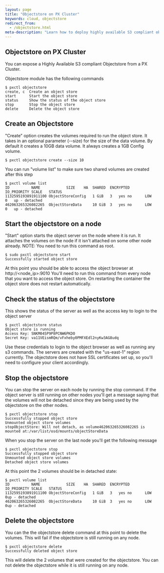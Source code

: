 ```yaml
---
layout: page
title: "Objectstore on PX Cluster"
keywords: cloud, objectstore
redirect_from:
  - /objectstore.html
meta-description: "Learn how to deploy highly available S3 compliant object storage on Docker with Portworx"
---
```


## Objectstore on PX Cluster
You can expose a Highly Available S3 compliant Objectstore from a PX Cluster.

Objectstore module has the following commands

```
$ pxctl objectstore
create, c  Create an object store
start      Start the object store
status     Show the status of the object store
stop       Stop the object store
delete     Delete the object store
```

## Create an Objectstore
"Create" option creates the volumes required to run the object store. It takes in an optional parameter (--size) for the size of the data volume. By default it creates a 10GB data volume. It always creates a 1GB Config volume.

```
$ pxctl objectstore create --size 10
```

You can run "volume list" to make sure two shared volumes are created after this step

```
$ pxctl volume list
ID			NAME			SIZE	HA	SHARED	ENCRYPTED	IO_PRIORITY	SCALE	STATUS
1132595193891911100	ObjectStoreConfig	1 GiB	3	yes	no		LOW		0	up - detached
462063265326082265	ObjectStoreData		10 GiB	3	yes	no		LOW		0	up - detached
```

## Start the objectstore on a node
"Start" option starts the object server on the node where it is run. It attaches the volumes on the node if it isn't attached on some other node already. NOTE: You need to run this command as root.

```
$ sudo pxctl objectstore start
Successfully started object store
```

At this point you should be able to access the object browser at http://&lt;node_ip&gt;:9010
You'll need to run this command from every node that you want to access the object store.
On restarting the container the object store does not restart automatically.

## Check the status of the objectstore
This shows the status of the server as well as the access key to login to the object server

```
$ pxctl objectstore status
Object store is running
Access Key: SNKM04SP9P8PCNW6PKDO
Secret Key: va11VEismRQm/vFxheby0PMFXEdl2nyKw3AG8udq
```

Use these credentials to login to the object browser as well as running any s3 commands.
The servers are created with the "us-east-1" region currently.
The objectstore does not have SSL certificates set up, so you'll need to configure your client accordingly.

## Stop the objectstore
You can stop the server on each node by running the stop command.
If the object server is still running on other nodes you'll get a message saying that the volumes will not be detached since they are being used by the objectstore on the other nodes.

```
$ pxctl objectstore stop
Successfully stopped object store
Unmounted object store volumes
stopObjectStore: Will not detach, as volume462063265326082265 is mounted at:/var/list/osd/mounts/objectStoreData
```
When you stop the server on the last node you'll get the following message

```
$ pxctl objectstore stop
Successfully stopped object store
Unmounted object store volumes
Detached object store volumes
```

At this point the 2 volumes should be in detached state:
```
$ pxctl volume list
ID			NAME			SIZE	HA	SHARED	ENCRYPTED	IO_PRIORITY	SCALE	STATUS
1132595193891911100	ObjectStoreConfig	1 GiB	3	yes	no		LOW		0up - detached
462063265326082265	ObjectStoreData		10 GiB	3	yes	no		LOW		0up - detached
```

## Delete the objectstore
You can the the objectstore delete command at this point to delete the volumes. This will fail if the objectstore is still running on any node.

```
$ pxctl objectstore delete
Successfully deleted object store
```

This will delete the 2 volumes that were created for the objectstore. You can not delete the objectstore while it is still running on any node.
